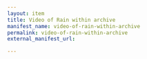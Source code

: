 ```yaml
---
layout: item
title: Video of Rain within archive
manifest_name: video-of-rain-within-archive
permalink: video-of-rain-within-archive
external_manifest_url: 

---
```

<!-- Add an essay or interpretive material below this line,
using HTML or markdown.  Do not modify this file above this line -->
